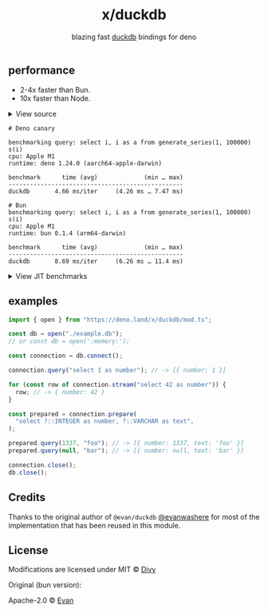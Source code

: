 <h1 align=center>x/duckdb</h1>
<div align=center>blazing fast <a href=https://duckdb.org>duckdb</a> bindings for deno</div>

<br />

## performance

- 2-4x faster than Bun.
- 10x faster than Node.

<details><summary>View source</summary>

```typescript
const db = open("/tmp/test.db");
const connection = db.connect();

const q = "select i, i as a from generate_series(1, 100000) s(i)";

const p = connection.prepare(q);
console.log("benchmarking query: " + q);

bench("duckdb", () => {
  p.query();
});

await run({ percentiles: false });

connection.close();
db.close();
```

</details>
<summary>

```
# Deno canary

benchmarking query: select i, i as a from generate_series(1, 100000) s(i)
cpu: Apple M1
runtime: deno 1.24.0 (aarch64-apple-darwin)

benchmark      time (avg)             (min … max)
-------------------------------------------------
duckdb       4.66 ms/iter     (4.26 ms … 7.47 ms)
```

```
# Bun
benchmarking query: select i, i as a from generate_series(1, 100000) s(i)
cpu: Apple M1
runtime: bun 0.1.4 (arm64-darwin)

benchmark      time (avg)             (min … max)
-------------------------------------------------
duckdb       8.69 ms/iter     (6.26 ms … 11.4 ms)
```

<details><summary>View JIT benchmarks</summary>

```typescript
const db = open(":memory:");
const connection = db.connect(db);
const q = "select i, i as a from generate_series(1, 100000) s(i)";

const p = connection.prepare(q);
console.log("benchmarking query: " + q);

group("query", () => {
  bench("jit query()", () => p.query());
  bench("query()", () => connection.query(q));
});

group("stream", () => {
  bench("jit stream()", () => {
    for (const x of p.stream()) x;
  });

  bench("stream()", () => {
    for (const x of connection.stream(q)) x;
  });
});
```

```
# Deno canary

benchmarking query: select i, i as a from generate_series(1, 100000) s(i)
cpu: Apple M1
runtime: deno 1.24.0 (aarch64-apple-darwin)

benchmark         time (avg)             (min … max)
----------------------------------------------------
query
----------------------------------------------------
jit query()     4.79 ms/iter    (4.31 ms … 12.06 ms)
query()         8.26 ms/iter    (7.54 ms … 16.44 ms)

summary for query
  jit query()
   1.72x faster than query()

stream
----------------------------------------------------
jit stream()    9.96 ms/iter    (9.84 ms … 10.18 ms)
stream()       10.97 ms/iter   (10.82 ms … 11.35 ms)

summary for stream
  jit stream()
   1.1x faster than stream()
```

```
# Bun

benchmarking query: select i, i as a from generate_series(1, 100000) s(i)
cpu: Apple M1
runtime: bun 0.1.4 (arm64-darwin)

benchmark         time (avg)             (min … max)
----------------------------------------------------
query
----------------------------------------------------
jit query()     8.61 ms/iter    (7.54 ms … 10.43 ms)
query()         18.5 ms/iter   (17.16 ms … 20.34 ms)

summary for query
  jit query()
   2.15x faster than query()

stream
----------------------------------------------------
jit stream()   16.36 ms/iter   (15.55 ms … 17.79 ms)
stream()       21.44 ms/iter   (21.02 ms … 23.18 ms)

summary for stream
  jit stream()
   1.31x faster than stream()
```

</details>
<summary>

## examples

```typescript
import { open } from "https://deno.land/x/duckdb/mod.ts";

const db = open("./example.db");
// or const db = open(':memory:');

const connection = db.connect();

connection.query("select 1 as number"); // -> [{ number: 1 }]

for (const row of connection.stream("select 42 as number")) {
  row; // -> { number: 42 }
}

const prepared = connection.prepare(
  "select ?::INTEGER as number, ?::VARCHAR as text",
);

prepared.query(1337, "foo"); // -> [{ number: 1337, text: 'foo' }]
prepared.query(null, "bar"); // -> [{ number: null, text: 'bar' }]

connection.close();
db.close();
```

## Credits

Thanks to the original author of `@evan/duckdb`
[@evanwashere](https://github.com/evanwashere) for most of the implementation
that has been reused in this module.

## License

Modifications are licensed under MIT © [Divy](https://github.com/littledivy)

Original (bun version):

Apache-2.0 © [Evan](https://github.com/evanwashere)
